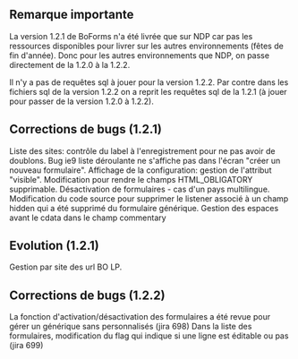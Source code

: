 ## Remarque importante

La version 1.2.1 de BoForms n'a été livrée que sur NDP car pas les ressources disponibles pour livrer sur les autres environnements (fêtes de fin d'année).
Donc pour les autres environnements que NDP, on passe directement de la 1.2.0 à la 1.2.2.

Il n'y a pas de requêtes sql à jouer pour la version 1.2.2. 
Par contre dans les fichiers sql de la version 1.2.2 on a reprit les requêtes sql de la 1.2.1 (à jouer pour passer de la version 1.2.0 à 1.2.2).  

## Corrections de bugs (1.2.1)
Liste des sites: contrôle du label à l'enregistrement pour ne pas avoir de doublons.
Bug ie9 liste déroulante ne s'affiche pas dans l'écran "créer un nouveau formulaire".
Affichage de la configuration: gestion de l'attribut "visible".
Modification pour rendre le champs HTML_OBLIGATORY supprimable.
Désactivation de formulaires - cas d'un pays multilingue.
Modification du code source pour supprimer le listener associé à un champ hidden qui a été supprimé du formulaire générique.
Gestion des espaces avant le cdata dans le champ commentary

## Evolution (1.2.1)
Gestion par site des url BO LP.

## Corrections de bugs (1.2.2)
La fonction d'activation/désactivation des formulaires a été revue pour gérer un générique sans personnalisés (jira 698)
Dans la liste des formulaires, modification du flag qui indique si une ligne est éditable ou pas (jira 699)
 